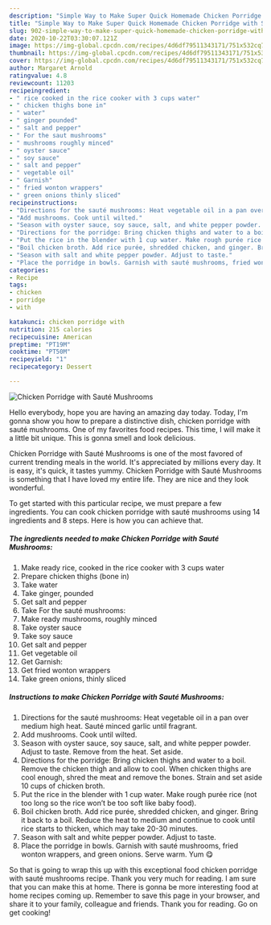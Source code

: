 ```yaml
---
description: "Simple Way to Make Super Quick Homemade Chicken Porridge with Sauté Mushrooms"
title: "Simple Way to Make Super Quick Homemade Chicken Porridge with Sauté Mushrooms"
slug: 902-simple-way-to-make-super-quick-homemade-chicken-porridge-with-saute-mushrooms
date: 2020-10-22T03:30:07.121Z
image: https://img-global.cpcdn.com/recipes/4d6df79511343171/751x532cq70/chicken-porridge-with-saute-mushrooms-recipe-main-photo.jpg
thumbnail: https://img-global.cpcdn.com/recipes/4d6df79511343171/751x532cq70/chicken-porridge-with-saute-mushrooms-recipe-main-photo.jpg
cover: https://img-global.cpcdn.com/recipes/4d6df79511343171/751x532cq70/chicken-porridge-with-saute-mushrooms-recipe-main-photo.jpg
author: Margaret Arnold
ratingvalue: 4.8
reviewcount: 11203
recipeingredient:
- " rice cooked in the rice cooker with 3 cups water"
- " chicken thighs bone in"
- " water"
- " ginger pounded"
- " salt and pepper"
- " For the saut mushrooms"
- " mushrooms roughly minced"
- " oyster sauce"
- " soy sauce"
- " salt and pepper"
- " vegetable oil"
- " Garnish"
- " fried wonton wrappers"
- " green onions thinly sliced"
recipeinstructions:
- "Directions for the sauté mushrooms: Heat vegetable oil in a pan over medium high heat. Sauté minced garlic until fragrant."
- "Add mushrooms. Cook until wilted."
- "Season with oyster sauce, soy sauce, salt, and white pepper powder. Adjust to taste. Remove from the heat. Set aside."
- "Directions for the porridge: Bring chicken thighs and water to a boil. Remove the chicken thigh and allow to cool. When chicken thighs are cool enough, shred the meat and remove the bones. Strain and set aside 10 cups of chicken broth."
- "Put the rice in the blender with 1 cup water. Make rough purée rice (not too long so the rice won’t be too soft like baby food)."
- "Boil chicken broth. Add rice purée, shredded chicken, and ginger. Bring it back to a boil. Reduce the heat to medium and continue to cook until rice starts to thicken, which may take 20-30 minutes."
- "Season with salt and white pepper powder. Adjust to taste."
- "Place the porridge in bowls. Garnish with sauté mushrooms, fried wonton wrappers, and green onions. Serve warm. Yum 😋"
categories:
- Recipe
tags:
- chicken
- porridge
- with

katakunci: chicken porridge with 
nutrition: 215 calories
recipecuisine: American
preptime: "PT19M"
cooktime: "PT50M"
recipeyield: "1"
recipecategory: Dessert

---
```



![Chicken Porridge with Sauté Mushrooms](https://img-global.cpcdn.com/recipes/4d6df79511343171/751x532cq70/chicken-porridge-with-saute-mushrooms-recipe-main-photo.jpg)

Hello everybody, hope you are having an amazing day today. Today, I'm gonna show you how to prepare a distinctive dish, chicken porridge with sauté mushrooms. One of my favorites food recipes. This time, I will make it a little bit unique. This is gonna smell and look delicious.

Chicken Porridge with Sauté Mushrooms is one of the most favored of current trending meals in the world. It's appreciated by millions every day. It is easy, it's quick, it tastes yummy. Chicken Porridge with Sauté Mushrooms is something that I have loved my entire life. They are nice and they look wonderful.




To get started with this particular recipe, we must prepare a few ingredients. You can cook chicken porridge with sauté mushrooms using 14 ingredients and 8 steps. Here is how you can achieve that.

<!--inarticleads1-->

##### The ingredients needed to make Chicken Porridge with Sauté Mushrooms:

1. Make ready  rice, cooked in the rice cooker with 3 cups water
1. Prepare  chicken thighs (bone in)
1. Take  water
1. Take  ginger, pounded
1. Get  salt and pepper
1. Take  For the sauté mushrooms:
1. Make ready  mushrooms, roughly minced
1. Take  oyster sauce
1. Take  soy sauce
1. Get  salt and pepper
1. Get  vegetable oil
1. Get  Garnish:
1. Get  fried wonton wrappers
1. Take  green onions, thinly sliced




<!--inarticleads2-->

##### Instructions to make Chicken Porridge with Sauté Mushrooms:

1. Directions for the sauté mushrooms: Heat vegetable oil in a pan over medium high heat. Sauté minced garlic until fragrant.
1. Add mushrooms. Cook until wilted.
1. Season with oyster sauce, soy sauce, salt, and white pepper powder. Adjust to taste. Remove from the heat. Set aside.
1. Directions for the porridge: Bring chicken thighs and water to a boil. Remove the chicken thigh and allow to cool. When chicken thighs are cool enough, shred the meat and remove the bones. Strain and set aside 10 cups of chicken broth.
1. Put the rice in the blender with 1 cup water. Make rough purée rice (not too long so the rice won’t be too soft like baby food).
1. Boil chicken broth. Add rice purée, shredded chicken, and ginger. Bring it back to a boil. Reduce the heat to medium and continue to cook until rice starts to thicken, which may take 20-30 minutes.
1. Season with salt and white pepper powder. Adjust to taste.
1. Place the porridge in bowls. Garnish with sauté mushrooms, fried wonton wrappers, and green onions. Serve warm. Yum 😋




So that is going to wrap this up with this exceptional food chicken porridge with sauté mushrooms recipe. Thank you very much for reading. I am sure that you can make this at home. There is gonna be more interesting food at home recipes coming up. Remember to save this page in your browser, and share it to your family, colleague and friends. Thank you for reading. Go on get cooking!
